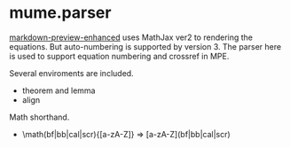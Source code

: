 # mume.parser
[markdown-preview-enhanced](https://github.com/shd101wyy/vscode-markdown-preview-enhanced) uses MathJax ver2 to rendering the equations. But auto-numbering is supported by version 3. The parser here is used to support equation numbering and crossref in MPE. 

Several enviroments are included.
- theorem and lemma
- align

Math shorthand.
- \\math(bf|bb|cal|scr){[a-zA-Z]} => \[a-zA-Z](bf|bb|cal|scr)
